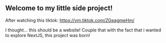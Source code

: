 ## Welcome to my little side project! ##

After watching this tiktok: https://vm.tiktok.com/ZGeagmeHm/

I thought... this should be a website! Couple that with the fact that i wanted to explore NextJS, this project was born!
